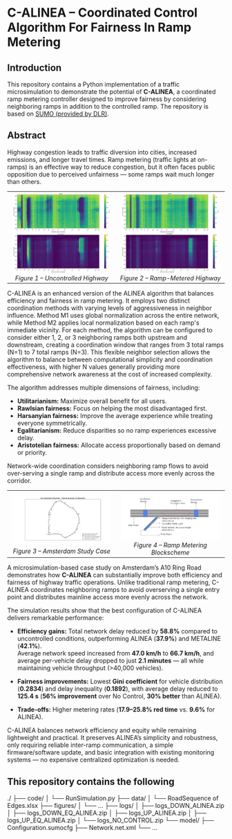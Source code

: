 # C-ALINEA – Coordinated Control Algorithm For Fairness In Ramp Metering

## Introduction
This repository contains a Python implementation of a traffic microsimulation to demonstrate the potential of **C-ALINEA**, a coordinated ramp metering controller designed to improve fairness by considering neighboring ramps in addition to the controlled ramp. The repository is based on [SUMO (provided by DLR)](https://sumo.dlr.de).

## Abstract
Highway congestion leads to traffic diversion into cities, increased emissions, and longer travel times. Ramp metering (traffic lights at on-ramps) is an effective way to reduce congestion, but it often faces public opposition due to perceived unfairness — some ramps wait much longer than others.



<table>
<tr>
<td align="center" width="50%">
  <img src="figures/heatmap_no_control.png" alt="heatmap no control" width="95%"/><br/>
  <em>Figure 1 – Uncontrolled Highway </em>
</td>
<td align="center" width="50%">
  <img src="figures/heatmap_RM.png" alt="heatmap RM" width="95%"/><br/>
  <em>Figure 2 – Ramp-Metered Highway </em>
</td>
</tr>
</table>


C-ALINEA is an enhanced version of the ALINEA algorithm that balances efficiency and fairness in ramp metering. It employs two distinct coordination methods with varying levels of aggressiveness in neighbor influence. Method M1 uses global normalization across the entire network, while Method M2 applies local normalization based on each ramp's immediate vicinity. For each method, the algorithm can be configured to consider either 1, 2, or 3 neighboring ramps both upstream and downstream, creating a coordination window that ranges from 3 total ramps (N=1) to 7 total ramps (N=3). This flexible neighbor selection allows the algorithm to balance between computational simplicity and coordination effectiveness, with higher N values generally providing more comprehensive network awareness at the cost of increased complexity.

The algorithm addresses multiple dimensions of fairness, including:

- **Utilitarianism:** Maximize overall benefit for all users.  
- **Rawlsian fairness:** Focus on helping the most disadvantaged first.  
- **Harsanyian fairness:** Improve the average experience while treating everyone symmetrically.  
- **Egalitarianism:** Reduce disparities so no ramp experiences excessive delay.  
- **Aristotelian fairness:** Allocate access proportionally based on demand or priority.  

Network-wide coordination considers neighboring ramp flows to avoid over-serving a single ramp and distribute access more evenly across the corridor.


<table>
<tr>
<td align="center" width="50%">
  <img src="figures/Amsterdam_Studycase.png" alt="Amsterdam Study Case" width="95%"/><br/>
  <em>Figure 3 – Amsterdam Study Case</em>
</td>
<td align="center" width="50%">
  <img src="figures/Blockscheme_RM.png" alt="Ramp Metering Blockscheme" width="95%"/><br/>
  <em>Figure 4 – Ramp Metering Blockscheme</em>
</td>
</tr>
</table>


A microsimulation-based case study on Amsterdam’s A10 Ring Road demonstrates how **C-ALINEA** can substantially improve both efficiency and fairness of highway traffic operations. Unlike traditional ramp metering, C-ALINEA coordinates neighboring ramps to avoid overserving a single entry point and distributes mainline access more evenly across the network.

The simulation results show that the best configuration of C-ALINEA delivers remarkable performance:

- **Efficiency gains:** Total network delay reduced by **58.8%** compared to uncontrolled conditions, outperforming ALINEA (**37.9%**) and METALINE (**42.1%**).  
  Average network speed increased from **47.0 km/h** to **66.7 km/h**, and average per-vehicle delay dropped to just **2.1 minutes** — all while maintaining vehicle throughput (>40,000 vehicles).  

- **Fairness improvements:** Lowest **Gini coefficient** for vehicle distribution (**0.2834**) and delay inequality (**0.1892**), with average delay reduced to **125.4 s** (**56% improvement** over No Control, **30% better** than ALINEA).  

- **Trade-offs:** Higher metering rates (**17.9–25.8% red time** vs. **9.6%** for ALINEA).

C-ALINEA balances network efficiency and equity while remaining lightweight and practical. It preserves ALINEA’s simplicity and robustness, only requiring reliable inter-ramp communication, a simple firmware/software update, and basic integration with existing monitoring systems — no expensive centralized optimization is needed.



## This repository contains the following
./
├── code/
│ └── RunSimulation.py
├── data/
│ └── RoadSequence of Edges.xlsx
├── figures/
│ └── ...
├── logs/
│ ├── logs_DOWN_ALINEA.zip
│ ├── logs_DOWN_EQ_ALINEA.zip
│ ├── logs_UP_ALINEA.zip
│ ├── logs_UP_EQ_ALINEA.zip
│ └── logs_NO_CONTROL.zip
└── model/
├── Configuration.sumocfg
├── Network.net.xml
└── ...



